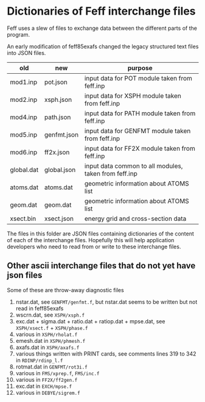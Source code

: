 # Dictionaries of Feff interchange files

Feff uses a slew of files to exchange data between the different parts of the program.

An early modification of feff85exafs changed the legacy structured
text files into JSON files.

old        | new         | purpose
---------- | ----------- | ------------------------------------------------------
mod1.inp   | pot.json    | input data for POT module taken from feff.inp
mod2.inp   | xsph.json   | input data for XSPH module taken from feff.inp
mod4.inp   | path.json   | input data for PATH module taken from feff.inp
mod5.inp   | genfmt.json | input data for GENFMT module taken from feff.inp
mod6.inp   | ff2x.json   | input data for FF2X module taken from feff.inp
global.dat | global.json | input data common to all modules, taken from feff.inp
atoms.dat  | atoms.dat   | geometric information about ATOMS list
geom.dat   | geom.dat    | geometric information about ATOMS list
xsect.bin  | xsect.json  | energy grid and cross-section data


The files in this folder are JSON files containing dictionaries of the
content of each of the interchange files.  Hopefully this will help
application developers who need to read from or write to these
interchange files.


## Other ascii interchange files that do not yet have json files

Some of these are throw-away diagnostic files

1. nstar.dat, see `GENFMT/genfmt.f`, but nstar.dat seems to be written but not read in feff85exafs
2. wscrn.dat, see `XSPH/xsph.f`
3. exc.dat + sigma.dat + ratio.dat + ratiop.dat + mpse.dat, see `XSPH/xsect.f` + `XSPH/phase.f`
4. various in `XSPH/rholat.f`
5. emesh.dat in `XSPH/phmesh.f`
6. axafs.dat in `XSPH/axafs.f`
7. various things written with PRINT cards, see comments lines 319 to 342 in `RDINP/rdinp_l.f`
8. rotmat.dat in `GENFMT/rot3i.f`
9. various in `FMS/xprep.f`, `FMS/inc.f`
10. various in `FF2X/ff2gen.f`
11. exc.dat in `EXCH/mpse.f`
12. various in `DEBYE/sigrem.f`
